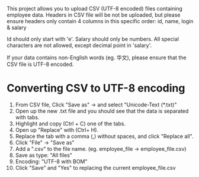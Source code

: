 This project allows you to upload CSV (UTF-8 encoded) files containing employee data.
Headers in CSV file will be not be uploaded, but please ensure headers only contain 4 columns in this specific order: id, name, login & salary

Id should only start with 'e'.
Salary should only be numbers.
All special characters are not allowed, except decimal point in 'salary'.

If your data contains non-English words (eg. 华文), please ensure that the CSV file is UTF-8 encoded.
# Converting CSV to UTF-8 encoding
1. From CSV file, Click "Save as" -> and select "Unicode-Text (*.txt)"
2. Open up the new .txt file and you should see that the data is separated with tabs.
3. Highlight and copy (Ctrl + C) one of the tabs.
4. Open up "Replace" with (Ctrl+ H).
5. Replace the tab with a comma (,) without spaces, and click "Replace all".
6. Click "File" -> "Save as"
7. Add a ".csv" to the file name. (eg. employee_file -> employee_file.csv)
8. Save as type: "All files"
9. Encoding: "UTF-8 with BOM"
10. Click "Save" and "Yes" to replacing the current employee_file.csv
